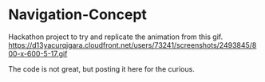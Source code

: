 # Navigation-Concept
Hackathon project to try and replicate the animation from this gif.  https://d13yacurqjgara.cloudfront.net/users/73241/screenshots/2493845/800-x-600-5-17.gif

The code is not great, but posting it here for the curious. 
